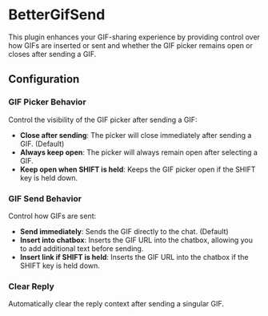 # BetterGifSend

This plugin enhances your GIF-sharing experience by providing control over how GIFs are inserted or sent and whether the GIF picker remains open or closes after sending a GIF.

## Configuration

### GIF Picker Behavior

Control the visibility of the GIF picker after sending a GIF:

- **Close after sending**: The picker will close immediately after sending a GIF. (Default)
- **Always keep open**: The picker will always remain open after selecting a GIF.
- **Keep open when SHIFT is held**: Keeps the GIF picker open if the SHIFT key is held down.

### GIF Send Behavior

Control how GIFs are sent:

- **Send immediately**: Sends the GIF directly to the chat. (Default)
- **Insert into chatbox**: Inserts the GIF URL into the chatbox, allowing you to add additional text before sending.
- **Insert link if SHIFT is held**: Inserts the GIF URL into the chatbox if the SHIFT key is held down.

### Clear Reply

Automatically clear the reply context after sending a singular GIF.
